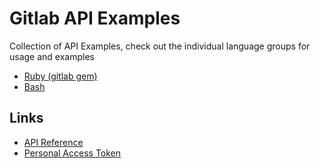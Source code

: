 # Gitlab API Examples

Collection of API Examples, check out the individual language groups for usage and examples


* [Ruby (gitlab gem)](/ruby/README.md)
* [Bash](/bash/README.md)

## Links
* [API Reference](https://docs.gitlab.com/ee/api/)
* [Personal Access Token](https://docs.gitlab.com/ee/user/profile/personal_access_tokens.html)